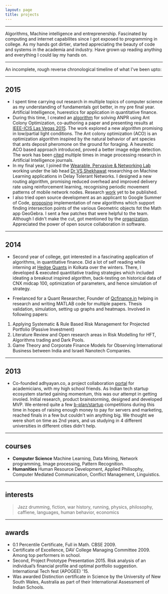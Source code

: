 ```yaml
---
layout: page
title: projects
---
```


-----

Algorithms, Machine intelligence and entreprenership. Fascinated by computing and internet capabilites since I got exposed to programming in college. As my hands got dirtier, started appreciating the beauty of code and systems in the academia and industry. Have grown up reading anything and everything I could lay my hands on.

-----

An incomplete, rough reverse chronological timeline
of what I've been upto:

-----


## 2015
* I spent time carrying out research in multiple topics of computer science as my understanding of fundamentals got better, in my pre final year. Artificial Intelligence, huerestics for application in quantitative finance.
* During this time, I created an [algorithm](https://ieeexplore.ieee.org/abstract/document/7166612/) for solving ANPR using Ant Colony Optimization, co-authoring a paper and presenting results at [IEEE-ICIS Las Vegas 2015](https://dblp.org/db/conf/ACISicis/ACISicis2015). The work explored a new algorithm promising in low/partial light conditions. The Ant colony optimization (ACO) is an optimization algorithm inspired by the natural behavior of ant species that ants deposit pheromone on the ground for foraging. A heurestic ACO based approach introduced, proved a better image edge detection. The work has been [cited](https://scholar.google.co.in/citations?user=rmm0zOgAAAAJ&hl=en&oi=ao) multiple times in image processing research in Artificial Intelligence journals.
* In my final year, I joined the [Wearable, Pervasive & Networking Lab](https://www.bits-pilani.ac.in/pilani/computerscience/WearablePervasiveNetworkingLaboratory) working under the lab head [Dr VS Shekhawat](https://www.bits-pilani.ac.in/pilani/vsshekhawat/profile) researching on Machine Learning applications in Delay Tolerant Networks. I designed a new routing algorithm, promising reduced overhead and improved delivery rate using reinforcement learning, recognising periodic movement patterns of mobile network nodes.
Research [work](https://www.slideshare.net/secret/13QncxCbCXJr0Y) yet to be published.
* I also tried open source development as an applicant to Google Summer of Code, [proposing](https://dragonpunch3.blogspot.com) implementation of new algorithms which support finding intersection points of the various Geometric objects fot the Math app GeoGebra. I sent a few patches that were helpful to the team. Although I didn't make the cut, got mentioned by the [organization](http://dev.geogebra.org/trac/wiki/Gsoc2015). Appreciated the power of open source collaboration in software.

-----

## 2014
* Second year of college, got interested in a fascinating application of algorithms, in quantitative finance. Did a lot of self reading while interning at [Hedge Quants](https://www.linkedin.com/company/hedge-quants/about/) in Kolkata over the winters. There, I developed & executed quantitative trading strategies which included ideating a breakout inspired algorithm, back-testing on historical data of CNX midcap 100, optimization of parameters, and hence simulation of strategy. 

* Freelanced for a Quant Researcher, Founder of [Qcfinance.in](https://qcfinance.in) helping in research and writing MATLAB code for multiple papers. Thesis validation, 
simulation, setting up graphs and heatmaps. Involved in following papers:

1. Applying Systematic & Rule Based Risk Management for Projected Portfolio (Passive Investment)
2. Literature Review and Open research areas in Risk Modelling for HFT, Algorithms trading and Dark Pools.
3. Game Theory and Corporate Finance Models for
Observing International Business between India and
Israeli Nanotech Companies.
 

-----

## 2013

* Co-founded adhyayan.co, a project collaboration [portal](https://www.slideshare.net/secret/8WEY8QBTFBJ58A) for academicians, with my high school friends. As Indian tech startup ecosystem started gaining momentum, this was our attempt in getting involed. Initial research, product brainstorming, designed and developed MVP. We entered quite a few [b-plan/startup](https://www.facebook.com/ecell.iitkgp/posts/shortlisted-entries-for-app-ideation-contest1-raviteja4145gmailcom-ges-id-49512-/10152575294578266/) competitions during this time in hopes of raising enough money to pay for servers and marketing, reached finals in a few but couldn't win anything big. We thought we were short on time as 2nd years, and us studying in 4 different universities in different cities didn't help.

-----

## courses
* **Computer Science** Machine Learning, Data Mining, Network programming, Image processing, Pattern Recognition.
* **Humanities** Human Resource Development, Applied Philisophy,
Computer Mediated Communication, Conflict Management, Linguistics.

-----
## interests

> Jazz drumming, fiction, war history, running, physics, philosophy, caffiene, languages, human behavior, economics

-----

## awards
* 0.1 Percentile Certificate, Full in Math. CBSE 2009.
* Certificate of Excellence, DAV College Managing Committee 2009. Among top performers in school. 
* Second, Project Prototype Presentation 2015. Risk analysis of an individual’s financial profile and optimal portfolio suggestion. International Tech fest (APOGEE) '15.
* Was awarded Distinction certificate in Science by the University of New South Wales, Australia as part of their
International Assessment of Indian Schools.
